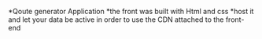 *Qoute generator Application
*the front was built with Html and css
*host it and let your data be active in order to use the CDN attached to the front-end
